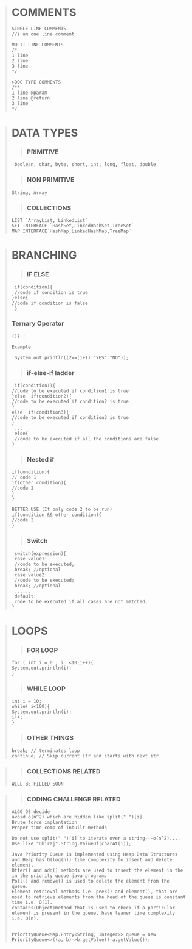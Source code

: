 ># COMMENTS
>```
>SINGLE LINE COMMENTS 
>//i am one line comment
>```
>```
>MULTI LINE COMMENTS 
>/*
>1 line
>2 line
>3 line
>*/
>```
>```
>>DOC TYPE COMMENTS 
>/**
>1 line @param
>2 line @return
>3 line 
>*/
>```

># DATA TYPES 
>> ### PRIMITIVE
>` boolean, char, byte, short, int, long, float, double`
>
>>### NON PRIMITIVE
>`String, Array`
>
>>### COLLECTIONS
>```
>LIST `ArrayList, LinkedList`
>SET INTERFACE `HashSet,LinkedHashSet,TreeSet`
>MAP INTERFACE`HashMap,LinkedHashMap,TreeMap`
>```

># BRANCHING
>>### IF ELSE 
>```
>  if(condition){
>  //code if condition is true
> }else{
> //code if condition is false
>  }
>```
>>
>### Ternary Operator
>`()? : ` 
>
>`Example`
>```
>  System.out.println((2==(1+1):"YES":"NO"));
>```
>>###  if-else-if ladder
>```
>  if(condition1){
 >//code to be executed if condition1 is true
  >}else  if(condition2){
  >//code to be executed if condition2 is true
  >}
  >else  if(condition3){
  >//code to be executed if condition3 is true
  >}
>  ...
>  else{
>  //code to be executed if all the conditions are false
> }
>```
>>### Nested if
>```
>if(condition){
>// code 1
> if(other condition){
>//code 2
>}
>}
>
>BETTER USE (If only code 2 to be run)
>if(condition && other condition){
>//code 2
>}
>```
>
>>### Switch
>```
>  switch(expression){
>  case value1:
>  //code to be executed;
>  break; //optional
>  case value2:
>  //code to be executed;
>  break; //optional
>  ......
>  default:
>  code to be executed if all cases are not matched;
> }
> ```

># LOOPS
>>### FOR LOOP
>```
> for ( int i = 0 ; i  <10;i++){
> System.out.println(i);
>}
>```
>
>>### WHILE LOOP
>```
>int i = 10;
> while( i<100){
> System.out.println(i);
> i++;
>}
>```
>>### OTHER THINGS
>```
>break; // terminates loop
>continue; // Skip current itr and starts with next itr
>```

>>### COLLECTIONS RELATED
>```
>WILL BE FILLED SOON
>```

>>### CODING CHALLENGE RELATED
>```
>ALGO DS decide
>avoid o(n^2) which are hidden like split(" ")[i] 
>Brute force implantation
>Proper time comp of inbuilt methods
>```
>```
> Do not use split(" ")[i] to iterate over a string---o(n^2)....
> Use like "Dhiraj".String.ValueOf(charAt(i));
> ```
>```
>Java Priority Queue is implemented using Heap Data Structures and Heap has O(log(n)) time complexity to insert and delete element.
>Offer() and add() methods are used to insert the element in the in the priority queue java program.
>Poll() and remove() is used to delete the element from the queue.
>Element retrieval methods i.e. peek() and element(), that are used to retrieve elements from the head of the queue is constant time i.e. O(1).
>contains(Object)method that is used to check if a particular element is present in the queue, have leaner time complexity i.e. O(n).
>
>
>PriorityQueue<Map.Entry<String, Integer>> queue = new PriorityQueue<>((a, b)->b.getValue()-a.getValue());
>```
